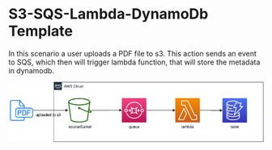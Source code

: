 # S3-SQS-Lambda-DynamoDb Template

In this scenario a user uploads a PDF file to s3. This action sends an event to SQS, which then will trigger lambda function, that will store the metadata in dynamodb.

![diagram](./diagram/diagram.png)